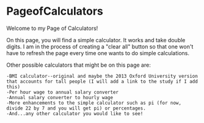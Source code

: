 # PageofCalculators
Welcome to my Page of Calculators!

On this page, you will find a simple calculator. It works and take double digits. I am in the process of creating a "clear all" button so that one won't have to refresh the page every time one wants to do simple calculations. 

Other possible calculators that might be on this page are:

	-BMI calculator--original and maybe the 2013 Oxford University version that accounts for tall people (I will add a link to the study if I add this)
	-Per hour wage to annual salary converter
	-Annual salary converter to hourly wage
	-More enhancements to the simple calculator such as pi (for now, divide 22 by 7 and you will get pi) or percentages. 
	-And...any other calculator you would like to see! 